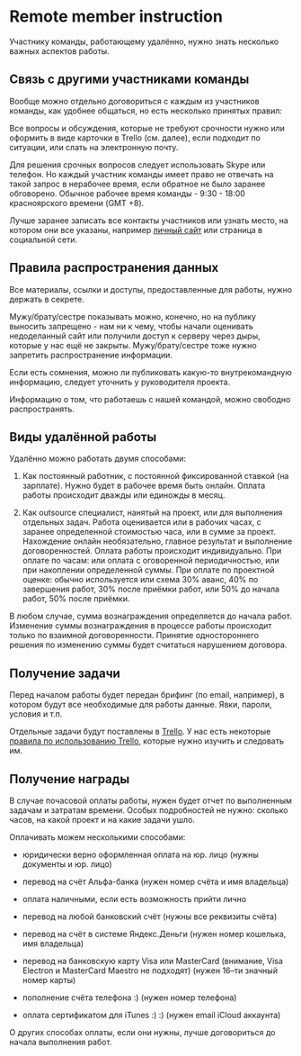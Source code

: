 Remote member instruction
=========================

Участнику команды, работающему удалённо, нужно знать несколько важных аспектов работы.


Связь с другими участниками команды
-----------------------------------

Вообще можно отдельно договориться с каждым из участников команды, как удобнее общаться, но есть несколько принятых правил:

Все вопросы и обсуждения, которые не требуют срочности нужно или оформить в виде карточки в Trello (см. далее), если подходит по ситуации, или слать на электронную почту.

Для решения срочных вопросов следует использовать Skype или телефон. Но каждый участник команды имеет право не отвечать на такой запрос в нерабочее время, если обратное не было заранее обговорено. Обычное рабочее время команды - 9:30 - 18:00 красноярского времени (GMT +8).

Лучше заранее записать все контакты участников или узнать место, на котором они все указаны, например [личный сайт](http://dymio.net) или страница в социальной сети.


Правила распространения данных
------------------------------

Все материалы, ссылки и доступы, предоставленные для работы, нужно держать в секрете.

Мужу/брату/сестре показывать можно, конечно, но на публику выносить запрещено - нам ни к чему, чтобы начали оценивать недоделанный сайт или получили доступ к серверу через дыры, которые у нас ещё не закрыты. Мужу/брату/сестре тоже нужно запретить распространение информации.

Если есть сомнения, можно ли публиковать какую-то внутрекомандную информацию, следует уточнить у руководителя проекта.

Информацию о том, что работаешь с нашей командой, можно свободно распространять.


Виды удалённой работы
---------------------

Удалённо можно работать двумя способами:

1. Как постоянный работник, с постоянной фиксированной ставкой (на зарплате).
   Нужно будет в рабочее время быть онлайн.
   Оплата работы происходит дважды или единожды в месяц.

2. Как outsource специалист, нанятый на проект, или для выполнения отдельных задач.
   Работа оценивается или в рабочих часах, с заранее определенной стоимостью часа, или в сумме за проект.
   Нахождение онлайн необязательно, главное результат и выполнение договоренностей.
   Оплата работы происходит индивидуально.
   При оплате по часам: или оплата с оговоренной периодичностью, или при накоплении определенной суммы.
   При оплате по проектной оценке: обычно используется или схема 30% аванс, 40% по завершения работ, 30% после приёмки работ, или 50% до начала работ, 50% после приёмки.

В любом случае, сумма вознаграждения определяется до начала работ. Изменение суммы вознаграждения в процессе работы происходит только по взаимной договоренности. Принятие одностороннего решения по изменению суммы будет считаться нарушением договора.


Получение задачи
----------------

Перед началом работы будет передан брифинг (по email, например), в котором будут все необходимые для работы данные. Явки, пароли, условия и т.п.

Отдельные задачи будут поставлены в [Trello](https://trello.com/). У нас есть некоторые [правила по использованию Trello](trello.md), которые нужно изучить и следовать им.


Получение награды
-----------------

В случае почасовой оплаты работы, нужен будет отчет по выполненным задачам и затратам времени. Особых подробностей не нужно: сколько часов, на какой проект и на какие задачи ушло.

Оплачивать можем несколькими способами:

* юридически верно оформленная оплата на юр. лицо (нужны документы и юр. лицо)

* перевод на счёт Альфа-банка (нужен номер счёта и имя владельца)

* оплата наличными, если есть возможность прийти лично

* перевод на любой банковский счёт (нужны все реквизиты счёта)

* перевод на счёт в системе Яндекс.Деньги (нужен номер кошелька, имя владельца)

* перевод на банковскую карту Visa или MasterCard (внимание, Visa Electron и MasterCard Maestro не подходят) (нужен 16–ти значный номер карты)

* пополнение счёта телефона :) (нужен номер телефона)

* оплата сертификатом для iTunes :) :) (нужен email iCloud аккаунта)

О других способах оплаты, если они нужны, лучше договориться до начала выполнения работ.
